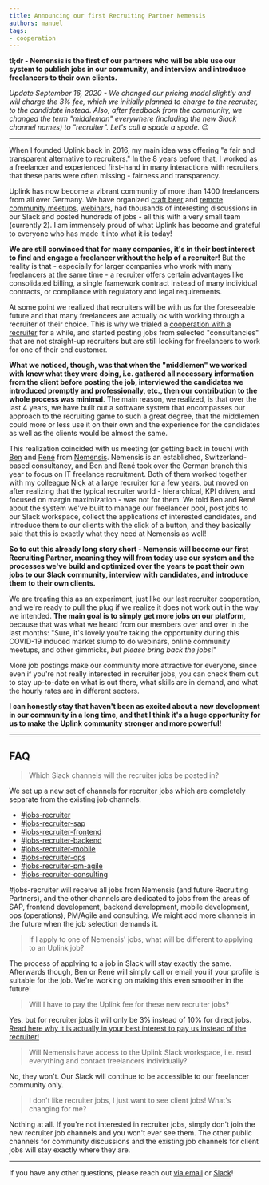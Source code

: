 ```yaml
---
title: Announcing our first Recruiting Partner Nemensis
authors: manuel
tags:
- cooperation
---
```


**tl;dr - Nemensis is the first of our partners who will be able use our system to publish jobs in our community, and interview and introduce freelancers to their own clients.**

_Update September 16, 2020 - We changed our pricing model slightly and will charge the 3% fee, which we initially planned to charge to the recruiter, to the candidate instead. Also, after feedback from the community, we changed the term "middleman" everywhere (including the new Slack channel names) to "recruiter". Let's call a spade a spade._ 😉

<!--truncate-->

---

When I founded Uplink back in 2016, my main idea was offering "a fair and transparent alternative to recruiters." In the 8 years before that, I worked as a freelancer and experienced first-hand in many interactions with recruiters, that these parts were often missing - fairness and transparency.

Uplink has now become a vibrant community of more than 1400 freelancers from all over Germany. We have organized [craft beer](https://uplink.tech/blog/tag/community-meetup/) and [remote community meetups](https://uplink.tech/blog/start-and-redesign-of-our-remote-community-meetups/), [webinars](https://uplink.tech/blog/launching-our-webinar-series/), had thousands of interesting discussions in our Slack and posted hundreds of jobs - all this with a very small team (currently 2). I am immensely proud of what Uplink has become and grateful to everyone who has made it into what it is today!

**We are still convinced that for many companies, it's in their best interest to find and engage a freelancer without the help of a recruiter!** But the reality is that - especially for larger companies who work with many freelancers at the same time - a recruiter offers certain advantages like consolidated billing, a single framework contract instead of many individual contracts, or compliance with regulatory and legal requirements.

At some point we realized that recruiters will be with us for the foreseeable future and that many freelancers are actually ok with working through a recruiter of their choice. This is why we trialed a [cooperation with a recruiter](https://uplink.tech/blog/announcing-our-cooperation-with-modis/) for a while, and started posting jobs from selected "consultancies" that are not straight-up recruiters but are still looking for freelancers to work for one of their end customer.

**What we noticed, though, was that when the "middlemen" we worked with knew what they were doing, i.e. gathered all necessary information from the client before posting the job, interviewed the candidates we introduced promptly and professionally, etc., then our contribution to the whole process was minimal**. The main reason, we realized, is that over the last 4 years, we have built out a software system that encompasses our approach to the recruiting game to such a great degree, that the middlemen could more or less use it on their own and the experience for the candidates as well as the clients would be almost the same.

This realization coincided with us meeting (or getting back in touch) with [Ben](https://www.linkedin.com/in/benjaminwalk3r/) and [René](https://www.linkedin.com/in/rene-schwinning-a369b4bb/) from [Nemensis](https://www.nemensis.com/de/). Nemensis is an established, Switzerland-based consultancy, and Ben and René took over the German branch this year to focus on IT freelance recruitment. Both of them worked together with my colleague [Nick](https://www.linkedin.com/in/nick-oestreich-075218135/) at a large recruiter for a few years, but moved on after realizing that the typical recruiter world - hierarchical, KPI driven, and focused on margin maximization - was not for them. We told Ben and René about the system we've built to manage our freelancer pool, post jobs to our Slack workspace, collect the applications of interested candidates, and introduce them to our clients with the click of a button, and they basically said that this is exactly what they need at Nemensis as well!

**So to cut this already long story short - Nemensis will become our first Recruiting Partner, meaning they will from today use our system and the processes we've build and optimized over the years to post their own jobs to our Slack community, interview with candidates, and introduce them to their own clients.**

We are treating this as an experiment, just like our last recruiter cooperation, and we're ready to pull the plug if we realize it does not work out in the way we intended. **The main goal is to simply get more jobs on our platform**, because that was what we heard from our members over and over in the last months: "Sure, it's lovely you're taking the opportunity during this COVID-19 induced market slump to do webinars, online community meetups, and other gimmicks, _but please bring back the jobs_!"

More job postings make our community more attractive for everyone, since even if you're not really interested in recruiter jobs, you can check them out to stay up-to-date on what is out there, what skills are in demand, and what the hourly rates are in different sectors.

**I can honestly stay that haven't been as excited about a new development in our community in a long time, and that I think it's a huge opportunity for us to make the Uplink community stronger and more powerful!**

---

## FAQ

> Which Slack channels will the recruiter jobs be posted in?

We set up a new set of channels for recruiter jobs which are completely separate from the existing job channels:

- [#jobs-recruiter](https://slack.com/app_redirect?team=T1LBG4C5N&channel=C01AP26K7KK)
- [#jobs-recruiter-sap](https://slack.com/app_redirect?team=T1LBG4C5N&channel=C019U5QD7L7)
- [#jobs-recruiter-frontend](https://slack.com/app_redirect?team=T1LBG4C5N&channel=C019U5R0MP1)
- [#jobs-recruiter-backend](https://slack.com/app_redirect?team=T1LBG4C5N&channel=C019U5RD8F9)
- [#jobs-recruiter-mobile](https://slack.com/app_redirect?team=T1LBG4C5N&channel=C019U5RQQDV)
- [#jobs-recruiter-ops](https://slack.com/app_redirect?team=T1LBG4C5N&channel=C01A5R3FSJZ)
- [#jobs-recruiter-pm-agile](https://slack.com/app_redirect?team=T1LBG4C5N&channel=C01A5R468SH)
- [#jobs-recruiter-consulting](https://slack.com/app_redirect?team=T1LBG4C5N&channel=C01A94A65GT)

#jobs-recruiter will receive all jobs from Nemensis (and future Recruiting Partners), and the other channels are dedicated to jobs from the areas of SAP, frontend development, backend development, mobile development, ops (operations), PM/Agile and consulting. We might add more channels in the future when the job selection demands it.

> If I apply to one of Nemensis' jobs, what will be different to applying to an Uplink job?

The process of applying to a job in Slack will stay exactly the same. Afterwards though, Ben or René will simply call or email you if your profile is suitable for the job. We're working on making this even smoother in the future!

> Will I have to pay the Uplink fee for these new recruiter jobs?

Yes, but for recruiter jobs it will only be 3% instead of 10% for direct jobs. [Read here why it is actually in your best interest to pay us instead of the recruiter!](https://kb.uplink.tech/freelancers/our-fee)

> Will Nemensis have access to the Uplink Slack workspace, i.e. read everything and contact freelancers individually?

No, they won't. Our Slack will continue to be accessible to our freelancer community only.

> I don't like recruiter jobs, I just want to see client jobs! What's changing for me?

Nothing at all. If you're not interested in recruiter jobs, simply don't join the new recruiter job channels and you won't ever see them. The other public channels for community discussions and the existing job channels for client jobs will stay exactly where they are.

---

If you have any other questions, please reach out [via email](mailto:hello@uplink.tech) or [Slack](https://uplinkhq.slack.com/team/U1LB9UVJQ)!
